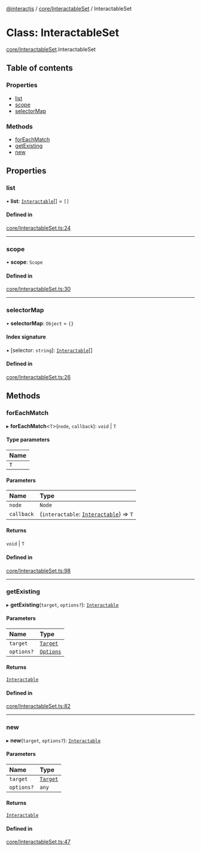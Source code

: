 [@interactjs](../README.md) / [core/InteractableSet](../modules/core_InteractableSet.md) / InteractableSet

# Class: InteractableSet

[core/InteractableSet](../modules/core_InteractableSet.md).InteractableSet

## Table of contents

### Properties

- [list](core_InteractableSet.InteractableSet.md#list)
- [scope](core_InteractableSet.InteractableSet.md#scope)
- [selectorMap](core_InteractableSet.InteractableSet.md#selectormap)

### Methods

- [forEachMatch](core_InteractableSet.InteractableSet.md#foreachmatch)
- [getExisting](core_InteractableSet.InteractableSet.md#getexisting)
- [new](core_InteractableSet.InteractableSet.md#new)

## Properties

### list

• **list**: [`Interactable`](core_Interactable.Interactable.md)[] = `[]`

#### Defined in

[core/InteractableSet.ts:24](https://github.com/TheRakeshPurohit/interact.js/blob/d3d47461/packages/@interactjs/core/InteractableSet.ts#L24)

___

### scope

• **scope**: `Scope`

#### Defined in

[core/InteractableSet.ts:30](https://github.com/TheRakeshPurohit/interact.js/blob/d3d47461/packages/@interactjs/core/InteractableSet.ts#L30)

___

### selectorMap

• **selectorMap**: `Object` = `{}`

#### Index signature

▪ [selector: `string`]: [`Interactable`](core_Interactable.Interactable.md)[]

#### Defined in

[core/InteractableSet.ts:26](https://github.com/TheRakeshPurohit/interact.js/blob/d3d47461/packages/@interactjs/core/InteractableSet.ts#L26)

## Methods

### forEachMatch

▸ **forEachMatch**\<`T`\>(`node`, `callback`): `void` \| `T`

#### Type parameters

| Name |
| :------ |
| `T` |

#### Parameters

| Name | Type |
| :------ | :------ |
| `node` | `Node` |
| `callback` | (`interactable`: [`Interactable`](core_Interactable.Interactable.md)) => `T` |

#### Returns

`void` \| `T`

#### Defined in

[core/InteractableSet.ts:98](https://github.com/TheRakeshPurohit/interact.js/blob/d3d47461/packages/@interactjs/core/InteractableSet.ts#L98)

___

### getExisting

▸ **getExisting**(`target`, `options?`): [`Interactable`](core_Interactable.Interactable.md)

#### Parameters

| Name | Type |
| :------ | :------ |
| `target` | [`Target`](../modules/core_types.md#target) |
| `options?` | [`Options`](../modules/core_options.md#options) |

#### Returns

[`Interactable`](core_Interactable.Interactable.md)

#### Defined in

[core/InteractableSet.ts:82](https://github.com/TheRakeshPurohit/interact.js/blob/d3d47461/packages/@interactjs/core/InteractableSet.ts#L82)

___

### new

▸ **new**(`target`, `options?`): [`Interactable`](core_Interactable.Interactable.md)

#### Parameters

| Name | Type |
| :------ | :------ |
| `target` | [`Target`](../modules/core_types.md#target) |
| `options?` | `any` |

#### Returns

[`Interactable`](core_Interactable.Interactable.md)

#### Defined in

[core/InteractableSet.ts:47](https://github.com/TheRakeshPurohit/interact.js/blob/d3d47461/packages/@interactjs/core/InteractableSet.ts#L47)
